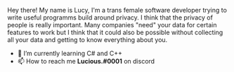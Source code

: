Hey there! My name is Lucy, I'm a trans female software developer trying to write useful programms build around privacy. I think that the privacy of people is really important.
Many companies "need" your data for certain features to work but I think that it could also be possible without collecting all your data and getting to know everything about you.


- 🌱 I’m currently learning C# and C++
- 📫 How to reach me **Lucious.#0001** on discord

<!---
Luciousdev/Luciousdev is a ✨ special ✨ repository because its `README.md` (this file) appears on your GitHub profile.
You can click the Preview link to take a look at your changes.
--->

